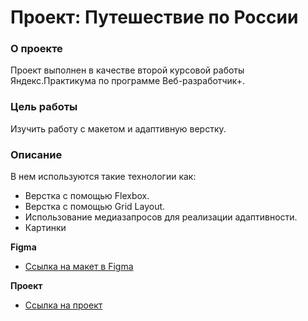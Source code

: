 # Проект: Путешествие по России

### О проекте
Проект выполнен в качестве второй курсовой работы Яндекс.Практикума по программе Веб-разработчик+. 

### Цель работы
Изучить работу с макетом и адаптивную верстку.

### Описание

В нем используются такие технологии как:
* Верстка с помощью Flexbox.
* Верстка с помощью Grid Layout.
* Использование медиазапросов для реализации адаптивности.
* Картинки

**Figma**

* [Ссылка на макет в Figma](https://www.figma.com/file/5S2WSbEFL6awjVWJ0NWL8Q/Sprint-3_-Russia-_-desktop-mobile?node-id=28503%3A0)

**Проект**

* [Ссылка на проект](https://galdenysh.github.io/russian-travel/)
